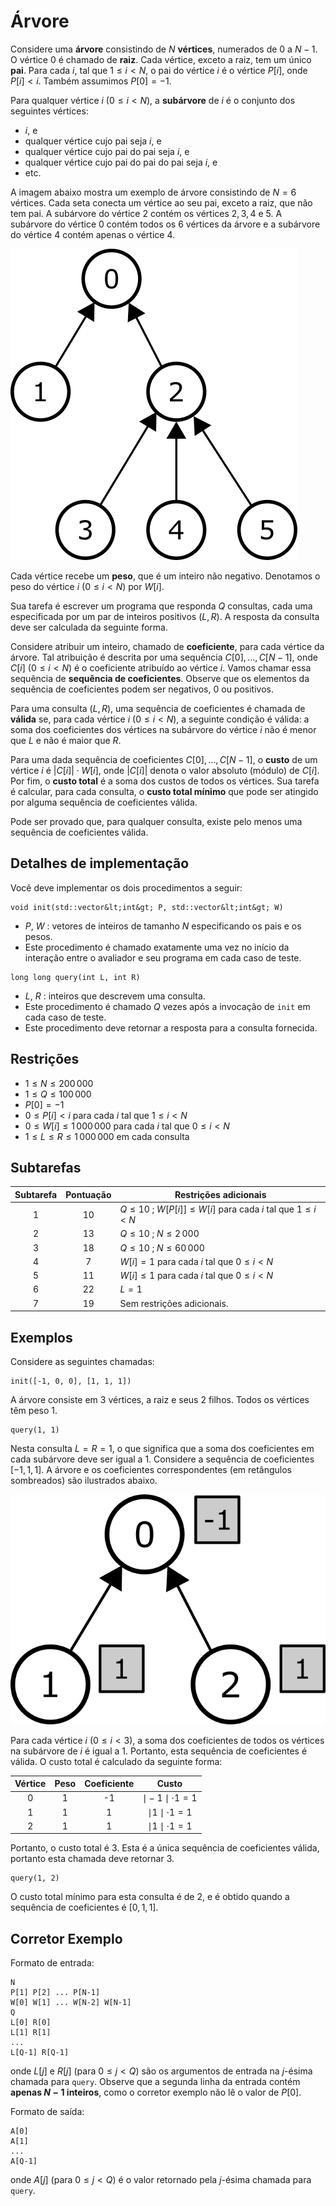 # Árvore

Considere uma **árvore** consistindo de $N$ **vértices**,
 numerados de $0$ a $N-1$.
O vértice $0$ é chamado de **raiz**.
Cada vértice, exceto a raiz, tem um único **pai**.
Para cada $i$, tal que $1 \leq i < N$,
 o pai do vértice $i$ é o vértice $P[i]$, onde $P[i] < i$.
Também assumimos $P[0] = -1$.

Para qualquer vértice $i$ ($0 \leq i < N$),
 a **subárvore** de $i$ é o conjunto dos seguintes vértices:
 * $i$, e
 * qualquer vértice cujo pai seja $i$, e
 * qualquer vértice cujo pai do pai seja $i$, e
 * qualquer vértice cujo pai do pai do pai seja $i$, e
 * etc.

A imagem abaixo mostra um exemplo de árvore consistindo de $N = 6$ vértices.
Cada seta conecta um vértice ao seu pai,
 exceto a raiz, que não tem pai.
A subárvore do vértice $2$ contém os vértices $2, 3, 4$ e $5$.
A subárvore do vértice $0$ contém todos os $6$ vértices da árvore
 e a subárvore do vértice $4$ contém apenas o vértice $4$.

![](subtrees.png "150")

Cada vértice recebe um **peso**, que é um inteiro não negativo.
Denotamos o peso do vértice $i$ ($0 \leq i < N$) por $W[i]$.

Sua tarefa é escrever um programa que responda $Q$ consultas,
 cada uma especificada por um par de inteiros positivos $(L, R)$.
A resposta da consulta deve ser calculada da seguinte forma.

Considere atribuir um inteiro,
 chamado de **coeficiente**, para cada vértice da árvore.
Tal atribuição é descrita por uma sequência $C[0], \ldots, C[N-1]$,
 onde $C[i]$ ($0 \leq i < N$) é o coeficiente atribuído ao vértice $i$.
Vamos chamar essa sequência de **sequência de coeficientes**.
Observe que os elementos da sequência de coeficientes podem ser negativos, $0$ ou positivos.

Para uma consulta $(L, R)$,
 uma sequência de coeficientes é chamada de **válida**
 se, para cada vértice $i$ ($0 \leq i < N$),
 a seguinte condição é válida:
 a soma dos coeficientes dos vértices na subárvore do vértice $i$
 não é menor que $L$ e não é maior que $R$.

Para uma dada sequência de coeficientes $C[0], \ldots, C[N-1]$,
 o **custo** de um vértice $i$ é $|C[i]| \cdot W[i]$,
 onde $|C[i]|$ denota o valor absoluto (módulo) de $C[i]$.
Por fim, o **custo total** é a soma dos custos de todos os vértices.
Sua tarefa é calcular, para cada consulta,
 o **custo total mínimo** que pode ser atingido por alguma sequência de coeficientes válida.

Pode ser provado que, para qualquer consulta, existe pelo menos uma sequência de coeficientes válida.

## Detalhes de implementação

Você deve implementar os dois procedimentos a seguir:

```
void init(std::vector&lt;int&gt; P, std::vector&lt;int&gt; W)
```

* $P$, $W$ : vetores de inteiros de tamanho $N$
   especificando os pais e os pesos.
* Este procedimento é chamado exatamente uma vez
   no início da interação entre o avaliador e seu programa em cada caso de teste.

```
long long query(int L, int R)
```
* $L$, $R$ : inteiros que descrevem uma consulta.
* Este procedimento é chamado $Q$ vezes após a invocação de `init` em cada caso de teste.
* Este procedimento deve retornar a resposta para a consulta fornecida.


## Restrições

* $1 \leq N \leq 200\,000$
* $1 \leq Q \leq 100\,000$
* $P[0] = -1$
* $0 \leq P[i] < i$ para cada $i$ tal que $1 \leq i < N$
* $0 \leq W[i] \leq 1\,000\,000$ para cada $i$ tal que $0 \leq i < N$
* $1 \leq L \leq R \leq 1\,000\,000$ em cada consulta

## Subtarefas

| Subtarefa | Pontuação | Restrições adicionais |
| :-----: | :----: | ---------------------- |
| 1 | $10$ | $Q \leq 10$ ; $W[P[i]] \leq W[i]$ para cada $i$ tal que $1 \leq i < N$
| 2 | $13$ | $Q \leq 10$ ; $N \leq 2\,000$
| 3 | $18$ | $Q \leq 10$ ; $N \leq 60\,000$
| 4 | $7$ | $W[i] = 1$ para cada $i$ tal que $0 \leq i < N$
| 5 | $11$ | $W[i] \leq 1$ para cada $i$ tal que $0 \leq i < N$
| 6 | $22$ | $L = 1$
| 7 | $19$ | Sem restrições adicionais.



## Exemplos

Considere as seguintes chamadas:

```
init([-1, 0, 0], [1, 1, 1])
```
A árvore consiste em $3$ vértices, a raiz e seus $2$ filhos.
Todos os vértices têm peso $1$.

```
query(1, 1)
```

Nesta consulta $L = R = 1$,
 o que significa que a soma dos coeficientes em cada subárvore deve ser igual a $1$.
Considere a sequência de coeficientes $[-1, 1, 1]$.
A árvore e os coeficientes correspondentes (em retângulos sombreados) são ilustrados abaixo.

![](ex1.png "150")

Para cada vértice $i$ ($0 \leq i < 3$), a soma dos coeficientes de todos os vértices
 na subárvore de $i$ é igual a $1$. 
Portanto, esta sequência de coeficientes é válida.
O custo total é calculado da seguinte forma:


| Vértice | Peso | Coeficiente | Custo |
| :----: | :----: | :---------: | :-----------------------: |
| 0 | 1 | -1 | $\mid -1 \mid \cdot 1 = 1$
| 1 | 1 | 1 | $\mid 1 \mid \cdot 1 = 1$
| 2 | 1 | 1 | $\mid 1 \mid \cdot 1 = 1$

Portanto, o custo total é $3$.
Esta é a única sequência de coeficientes válida,
 portanto esta chamada deve retornar $3$.

```
query(1, 2)
```
O custo total mínimo para esta consulta é de $2$,
 e é obtido quando a sequência de coeficientes é $[0, 1, 1]$.

## Corretor Exemplo

Formato de entrada:

```
N
P[1] P[2] ... P[N-1]
W[0] W[1] ... W[N-2] W[N-1]
Q
L[0] R[0]
L[1] R[1]
...
L[Q-1] R[Q-1]
```

onde $L[j]$ e $R[j]$
 (para $0 \leq j < Q$)
 são os argumentos de entrada na $j$-ésima chamada para `query`.
Observe que a segunda linha da entrada contém **apenas $N-1$ inteiros**,
 como o corretor exemplo não lê o valor de $P[0]$.

Formato de saída:
```
A[0]
A[1]
...
A[Q-1]
```

onde $A[j]$
 (para $0 \leq j < Q$)
 é o valor retornado pela $j$-ésima chamada para `query`.